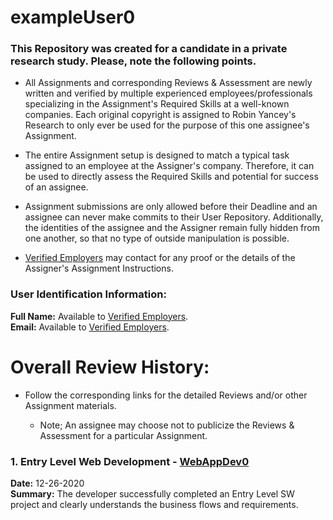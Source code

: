 # exampleUser0


### This Repository was created for a candidate in a private research study. Please, note the following points. 
  
* All Assignments and corresponding Reviews & Assessment are newly written and verified by multiple experienced employees/professionals specializing in the Assignment's Required Skills at a well-known companies. Each original copyright is assigned to Robin Yancey's Research to only ever be used for the purpose of this one assignee's Assignment.
     
* The entire Assignment setup is designed to match a typical task assigned to an employee at the Assigner's company. Therefore, it can be used to directly assess the Required Skills and potential for success of an assignee.
      
* Assignment submissions are only allowed before their Deadline and an assignee can never make commits to their User Repository. Additionally, the identities of the assignee and the Assigner remain fully hidden from one another, so that no type of outside manipulation is possible.
      
* [Verified Employers](https://reyancey.wixsite.com/learn/employers) may contact for any proof or the details of the Assigner's Assignment Instructions.     
  
### User Identification Information:
 
**Full Name:** Available to [Verified Employers](https://reyancey.wixsite.com/learn/employers).         
**Email:** Available to [Verified Employers](https://reyancey.wixsite.com/learn/employers).   
      
    
# Overall Review History:   
    
* Follow the corresponding links for the detailed Reviews and/or other Assignment materials.  

    * Note; An assignee may choose not to publicize the Reviews & Assessment for a particular Assignment.  
  
### 1. Entry Level Web Development - [WebAppDev0](https://github.com/hiredlearn/exampleUser0/tree/main/WebAppDev0)
**Date:** 12-26-2020  
**Summary:**  The developer successfully completed an Entry Level SW project and clearly understands the business flows and requirements.
